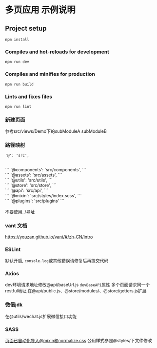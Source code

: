 # 多页应用 示例说明

## Project setup
```
npm install
```

### Compiles and hot-reloads for development
```
npm run dev
```

### Compiles and minifies for production
```
npm run build
```

### Lints and fixes files
```
npm run lint
```

### 新建页面
参考src/views/Demo下的subModuleA subModuleB


### 路径映射
```
'@': 'src',
```
</br>
```
'@components': 'src/components',
```
</br>
```
'@assets': 'src/assets',
```
</br>
```
'@utils': 'src/utils',
```
</br>
```
'@store': 'src/store',
```
</br>
```
'@api': 'src/api',
```
</br>
```
'@mixin': 'src/styles/index.scss',
```
</br>
```
'@plugins': 'src/plugins'
```
</br></br>
不要使用../寻址


### vant 文档
https://youzan.github.io/vant/#/zh-CN/intro


### ESLint 
默认开启, ```console.log```或其他错误请修复后再提交代码

### Axios
dev环境请求地址修改@api/baseUrl.js ```devBaseAPI```属性
多个页面请求同一个restful地址,在@api/public.js、@store/modules/、@store/getters.js扩展

### 微信jdk
在@utils/wechat.js扩展微信接口功能

### SASS
页面已自动化导入@mixin和normalize.css 公用样式参照@styles/下文件修改
